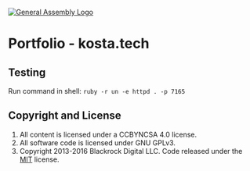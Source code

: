[![General Assembly Logo](https://camo.githubusercontent.com/1a91b05b8f4d44b5bbfb83abac2b0996d8e26c92/687474703a2f2f692e696d6775722e636f6d2f6b6538555354712e706e67)](https://generalassemb.ly/education/web-development-immersive)

# Portfolio - kosta.tech

## Testing
Run command in shell:
```ruby -r un -e httpd . -p 7165```

## Copyright and License

1.  All content is licensed under a CC­BY­NC­SA 4.0 license.
2.  All software code is licensed under GNU GPLv3.
3.  Copyright 2013-2016 Blackrock Digital LLC. Code released under the [MIT](https://github.com/BlackrockDigital/startbootstrap-landing-page/blob/gh-pages/LICENSE) license.
